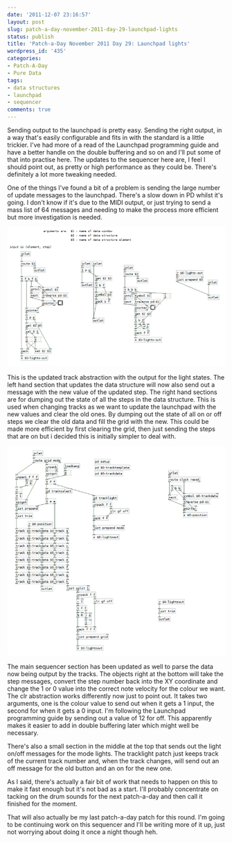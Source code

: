 ```yaml
---
date: '2011-12-07 23:16:57'
layout: post
slug: patch-a-day-november-2011-day-29-launchpad-lights
status: publish
title: 'Patch-a-Day November 2011 Day 29: Launchpad lights'
wordpress_id: '435'
categories:
- Patch-A-Day
- Pure Data
tags:
- data structures
- launchpad
- sequencer
comments: true
---
```


Sending output to the launchpad is pretty easy. Sending the right output, in a way that's easily configurable and fits in with the standard is a little trickier. I've had more of a read of the Launchpad programming guide and have a better handle on the double buffering and so on and I'll put some of that into practise here. The updates to the sequencer here are, I feel I should point out, as pretty or high performance as they could be. There's definitely a lot more tweaking needed.

One of the things I've found a bit of a problem is sending the large number of update messages to the launchpad. There's a slow down in PD whilst it's going. I don't know if it's due to the MIDI output, or just trying to send a mass list of 64 messages and needing to make the process more efficient but more investigation is needed.

![Step sequencer track with light output](/a/2011-12-07-patch-a-day-november-2011-day-29-launchpad-lights/step-sequencer-with-lights.png)

This is the updated track abstraction with the output for the light states. The left hand section that updates the data structure will now also send out a message with the new value of the updated step. The right hand sections are for dumping out the state of all the steps in the data structure. This is used when changing tracks as we want to update the launchpad with the new values and clear the old ones. By dumping out the state of all on or off steps we clear the old data and fill the grid with the new. This could be made more efficient by first clearing the grid, then just sending the steps that are on but i decided this is initially simpler to deal with.

![Full sequencer with light state output](/a/2011-12-07-patch-a-day-november-2011-day-29-launchpad-lights/full-sequencer-with-light-state-output.png)

The main sequencer section has been updated as well to parse the data now being output by the tracks. The objects right at the bottom will take the step messages, convert the step number back into the XY coordinate and change the 1 or 0 value into the correct note velocity for the colour we want. The clr abstraction works differently now just to point out. It takes two arguments, one is the colour value to send out when it gets a 1 input, the second for when it gets a 0 input. I'm following the Launchpad programming guide by sending out a value of 12 for off. This apparently makes it easier to add in double buffering later which might well be necessary.

There's also a small section in the middle at the top that sends out the light on/off messages for the mode lights. The tracklight patch just keeps track of the current track number and, when the track changes, will send out an off message for the old button and an on for the new one.

As I said, there's actually a fair bit of work that needs to happen on this to make it fast enough but it's not bad as a start. I'll probably concentrate on tacking on the drum sounds for the next patch-a-day and then call it finished for the moment.

That will also actually be my last patch-a-day patch for this round. I'm going to be continuing work on this sequencer and I'll be writing more of it up, just not worrying about doing it once a night though heh.
